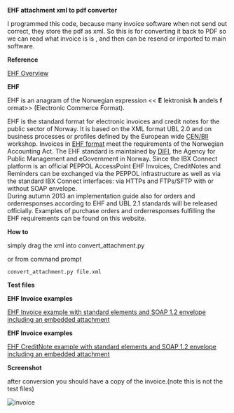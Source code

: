 **EHF attachment xml to pdf converter**

I programmed this code, because many invoice software when not send out correct, they store the pdf as xml.
So this is for converting it back to PDF so we can read what invoice is is , and then can be resend or imported to main software.


**Reference**

[EHF Overview](http://connect.demo.ibxplatform.com/IBX%20Connect%20-%20EHF.html)

**EHF**

EHF is an anagram of the Norwegian expression << **E** lektronisk **h** andels **f** ormat>> (Electronic Commerce Format).

EHF is the standard format for electronic invoices and credit notes for the public sector of Norway. It is based on the XML format UBL 2.0 and on business processes or profiles defined by the European wide [CEN/BII](http://www.cen.eu/cwa/bii/specs/ "CEN/ISSS Business Interoperability Interfaces for Public procurement in Europe (CENBII)") workshop. Invoices in [EHF format](http://www.anskaffelser.no/e-handel/dokumenter/ehandel.no-formatet "Elektronisk handelsformat (EHF) - official homepage") meet the requirements of the Norwegian Accounting Act. The EHF standard is maintained by [DIFI](http://www.difi.no/ "DIFI - official homepage"), the Agency for Public Management and eGovernment in Norway. Since the IBX Connect platform is an official PEPPOL AccessPoint EHF Invoices, CreditNotes and Reminders can be exchanged via the PEPPOL infrastructure as well as via the standard IBX Connect interfaces: via HTTPs and FTPs/SFTP with or without SOAP envelope.  
During autumn 2013 an implementation guide also for orders and orderresponses according to EHF and UBL 2.1 standards will be released officially. Examples of purchase orders and orderresponses fulfilling the EHF requirements can be found on this website.

**How to**

simply drag the xml into convert_attachment.py

or from command prompt

`convert_attachment.py file.xml`

**Test files**

**EHF Invoice examples**

[EHF Invoice example with standard elements and SOAP 1.2 envelope including an embedded attachment](http://connect.demo.ibxplatform.com/xml/SOAP12_EHF%20Invoice%20example%20simple%20with%20BLOB%20attachment.xml "EHF Invoice example with standard elements and SOAP 1.2 envelope including an embedded attachment")

**EHF Invoice examples**

[EHF CreditNote example with standard elements and SOAP 1.2 envelope including an embedded attachment](http://connect.demo.ibxplatform.com/xml/SOAP12_EHF%20CreditNote%20example%20simple%20with%20BLOB%20attachment.xml "EHF CreditNote example with standard elements and SOAP 1.2 envelope including an embedded attachment")

**Screenshot**

after conversion you should have a copy of the invoice.(note this is not the test files)

![invoice](https://cloud.githubusercontent.com/assets/3592375/23343804/68cdfabe-fc71-11e6-8cf2-0118c5b551d3.png)
